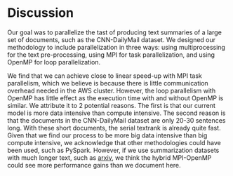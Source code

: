 # Discussion

Our goal was to parallelize the tast of producing text summaries of a large set of documents, such as the CNN-DailyMail dataset. We designed our methodology to include parallelization in three ways: using multiprocessing for the text pre-processing, using MPI for task parallelization, and using OpenMP for loop parallelization.

We find that we can achieve close to linear speed-up with MPI task parallelism, which we believe is because there is little communication overhead needed in the AWS cluster. However, the loop parallelism with OpenMP has little effect as the execution time with and without OpenMP is similar. We attribute it to 2 potential reasons. The first is that our current model is more data intensive than compute intensive. The second reason is that the documents in the CNN-DailyMail dataset are only 20-30 sentences long. With these short documents, the serial textrank is already quite fast. Given that we find our process to be more big data intensive than big compute intensive, we acknowledge that other methodologies could have been used, such as PySpark. However, if we use summarization datasets with much longer text, such as [arxiv](https://github.com/armancohan/long-summarization), we think the hybrid MPI-OpenMP could see more performance gains than we document here.